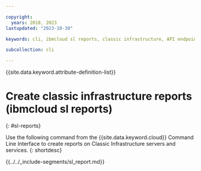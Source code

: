 ```yaml
---

copyright:
  years: 2018, 2023
lastupdated: "2023-10-30"

keywords: cli, ibmcloud sl reports, classic infrastructure, API endpoints

subcollection: cli

---
```


{{site.data.keyword.attribute-definition-list}}

# Create classic infrastructure reports (ibmcloud sl reports)
{: #sl-reports}

Use the following command from the {{site.data.keyword.cloud}} Command Line Interface to create reports on Classic Infrastructure servers and services.
{: shortdesc}

{{../../_include-segments/sl_report.md}}
